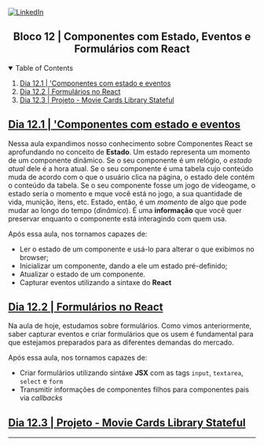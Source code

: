 <!-- PROJECT SHIELDS -->
[![LinkedIn][linkedin-shield]][linkedin-url]

<h2 align="center">Bloco 12 | Componentes com Estado, Eventos e Formulários com React</h2>

<!-- TABLE OF CONTENTS -->
<details open="open">
  <summary>Table of Contents</summary>
  <ol>
    <li>
      <a href="#dia-12.1">Dia 12.1 | 'Componentes com estado e eventos</a>
    </li>
    <li>
      <a href="#dia-12.2">Dia 12.2 | Formulários no React</a>
    </li>
    <li>
      <a href="#dia-12.3">Dia 12.3 | Projeto - Movie Cards Library Stateful</a>
    </li>
  </ol>
</details>

<!-- Dia 12.1 | 'Componentes com estado e eventos -->
## <a id="dia-12.1" href="12.1">Dia 12.1 | 'Componentes com estado e eventos</a>
Nessa aula expandimos nosso conhecimento sobre Componentes React se aprofundando no conceito de **Estado**.
Um estado representa um momento de um componente dinâmico. Se o seu componente é um relógio, o *estado atual* dele é a hora atual. Se o seu componente é uma tabela cujo conteúdo muda de acordo com o que o usuário clica na página, o estado dele contém o conteúdo da tabela. Se o seu componente fosse um jogo de videogame, o estado seria o momento e mque você está no jogo, a sua quantidade de vida, munição, itens, etc.
Estado, então, é um *momento* de algo que pode mudar ao longo do tempo (*dinâmico*). É uma **informação** que você quer preservar enquanto o componente está interagindo com quem usa.

Após essa aula, nos tornamos capazes de:
-  Ler o estado de um componente e usá-lo para alterar o que exibimos no browser;
- Inicializar um componente, dando a ele um estado pré-definido;
- Atualizar o estado de um componente.
- Capturar eventos utilizando a sintaxe do **React**


<!-- Dia 12.2 | Formulários no React -->
## <a id="dia-12.2" href="12.2">Dia 12.2 | Formulários no React</a>
Na aula de hoje, estudamos sobre formulários. Como vimos anteriormente, saber capturar eventos e criar formulários que os usem é fundamental para que estejamos preparados para as diferentes demandas do mercado.

Após essa aula, nos tornamos capazes de:
- Criar formulários utilizando sintáxe **JSX** com as tags `input`, `textarea`, `select` e  `form`
- Transmitir informações de componentes filhos para componentes pais via *callbacks*

<!-- Dia 12.3 | Projeto - Movie Cards Library Stateful -->
## <a id="dia-12.3" href="12.3">Dia 12.3 | Projeto - Movie Cards Library Stateful</a>

---

<!-- MARKDOWN LINKS & IMAGES -->
[linkedin-shield]: https://img.shields.io/badge/-LinkedIn-black.svg?style=for-the-badge&logo=linkedin&colorB=555
[linkedin-url]: https://linkedin.com/in/rafaelgeronimo